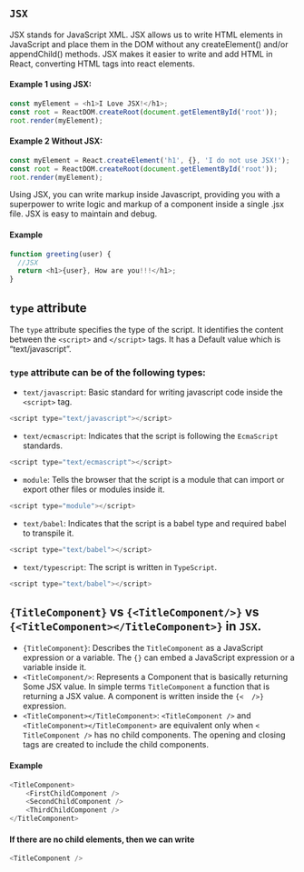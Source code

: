 ## `JSX`

JSX stands for JavaScript XML. JSX allows us to write HTML elements in JavaScript and place them in the DOM without any createElement() and/or appendChild() methods. JSX makes it easier to write and add HTML in React, converting HTML tags into react elements.

#### Example 1 using JSX:

```js
const myElement = <h1>I Love JSX!</h1>;
const root = ReactDOM.createRoot(document.getElementById('root'));
root.render(myElement);
```

#### Example 2 Without JSX:

```js
const myElement = React.createElement('h1', {}, 'I do not use JSX!');
const root = ReactDOM.createRoot(document.getElementById('root'));
root.render(myElement);
```
Using JSX, you can write markup inside Javascript, providing you with a superpower to write logic and markup of a component inside a single .jsx file. JSX is easy to maintain and debug.

#### Example

```js
function greeting(user) {
  //JSX
  return <h1>{user}, How are you!!!</h1>;
}
```

## `type` attribute

The `type` attribute specifies the type of the script. It identifies the content between the `<script>` and `</script>` tags. It has a Default value which is “text/javascript”.

### `type` attribute can be of the following types:

- `text/javascript`: Basic standard for writing javascript code inside the `<script>` tag.
```js
<script type="text/javascript"></script>
```
- `text/ecmascript`: Indicates that the script is following the `EcmaScript` standards.
```js
<script type="text/ecmascript"></script>
```
- `module`: Tells the browser that the script is a module that can import or export other files or modules inside it.
```js
<script type="module"></script>
```
- `text/babel`: Indicates that the script is a babel type and required babel to transpile it.
```js
<script type="text/babel"></script>
```
- `text/typescript`: The script is written in `TypeScript`.
```js
<script type="text/babel"></script>
```

## `{TitleComponent}` vs `{<TitleComponent/>}` vs `{<TitleComponent></TitleComponent>}` in `JSX`.

- `{TitleComponent}`: Describes the `TitleComponent` as a JavaScript expression or a variable. The `{}` can embed a JavaScript expression or a variable inside it.
- `<TitleComponent/>`: Represents a Component that is basically returning Some JSX value. In simple terms `TitleComponent` a function that is returning a JSX value. A component is written inside the `{<  />}` expression.
- `<TitleComponent></TitleComponent>`: `<TitleComponent />` and `<TitleComponent></TitleComponent>` are equivalent only when `< TitleComponent />` has no child components. The opening and closing tags are created to include the child components.

#### Example

```js
<TitleComponent>
    <FirstChildComponent />
    <SecondChildComponent />
    <ThirdChildComponent />
</TitleComponent>
```

#### If there are no child elements, then we can write
```js
<TitleComponent />
```

